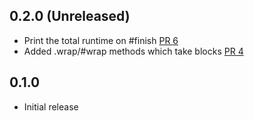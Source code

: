 ## 0.2.0 (Unreleased)

* Print the total runtime on #finish [PR 6](https://github.com/justincampbell/progress_printer/pull/6/files)
* Added .wrap/#wrap methods which take blocks [PR 4](https://github.com/justincampbell/progress_printer/pull/4/files)

## 0.1.0

* Initial release

